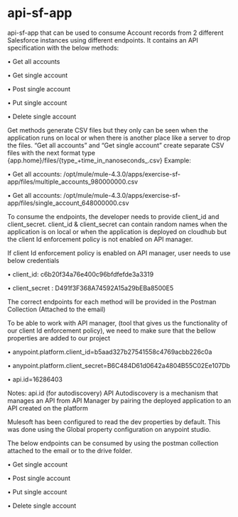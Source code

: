 # api-sf-app

api-sf-app that can be used to consume Account records from 2 different Salesforce instances using different endpoints. 
It contains an API specification with the below methods:

• Get all accounts

• Get single account

• Post single account

• Put single account

• Delete single account


Get methods generate CSV files but they only can be seen when the application runs on local or when there is another place like a server to drop the files.
“Get all accounts” and “Get single account” create separate CSV files with the next format type
{app.home}/files/{type_+time_in_nanoseconds_.csv}
Example:

• Get all accounts: /opt/mule/mule-4.3.0/apps/exercise-sf-app/files/multiple_accounts_980000000.csv

• Get all accounts: /opt/mule/mule-4.3.0/apps/exercise-sf-app/files/single_account_648000000.csv

To consume the endpoints, the developer needs to provide client_id and client_secret.
client_id & client_secret can contain random names when the application is on local or when the application is deployed on cloudhub but the client Id enforcement policy is not enabled on API manager.

If client Id enforcement policy is enabled on API manager, user needs to use below credentials

• client_id: c6b20f34a76e400c96bfdfefde3a3319

• client_secret : D491f3F368A74592A15a29bEBa8500E5

The correct endpoints for each method will be provided in the Postman Collection (Attached to the email)

To be able to work with API manager, (tool that gives us the functionality of our client Id enforcement policy), we need to make sure that the bellow properties are added to our project

• anypoint.platform.client_id=b5aad327b27541558c4769acbb226c0a

• anypoint.platform.client_secret=B6C484D61d0642a4804B55C02Ee107Db

• api.id=16286403

Notes:
api.id (for autodiscovery)
API Autodiscovery is a mechanism that manages an API from API Manager by pairing the deployed application to an API created on the platform

Mulesoft has been configured to read the dev properties by default. This was done using the Global property configuration on anypoint studio. 


The below endpoints can be consumed by using the postman collection attached to the email or to the drive folder.

•	Get single account

•	Post single account

•	Put single account

•	Delete single account

